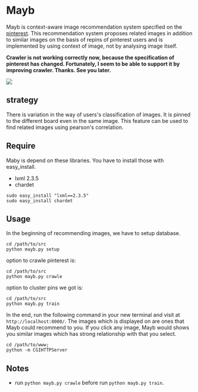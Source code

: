 Mayb
====

Mayb is context-aware image recommendation system specified on the [pinterest](http://pinterest.com/). This recommendation system proposes related images in addition to similar images on the basis of repins of pinterest users and is implemented by using context of image, not by analysing image itself.


**Crawler is not working correctly now, because the specification of pinterest has changed. Fortunately, I seem to be able to support it by improving crawler. Thanks. See you later.**


<img src="https://raw.github.com/after12am/Mayb/master/doc/Mayb.png"/>


## strategy

There is variation in the way of users's classification of images. It is pinned to the different board even in the same image. This feature can be used to find related images using pearson's correlation. 


## Require

Maby is depend on these libraries. You have to install those with easy_install.

* lxml 2.3.5
* chardet

```
sudo easy_install "lxml==2.3.5"
sudo easy_install chardet
```

## Usage

In the beginning of recommending images, we have to setup database.

```
cd /path/to/src
python mayb.py setup
```

option to crawle pinterest is:

```
cd /path/to/src
python mayb.py crawle
```

option to cluster pins we got is:

```
cd /path/to/src
python mayb.py train
```

In the end, run the following command in your new terminal and visit at `http://localhost:8000/`. 
The images which is displayed on are ones that Mayb could recommend to you. If you click any image, 
Mayb would shows you similar images which has strong relationship with that you select.

```
cd /path/to/www;
python -m CGIHTTPServer
```

## Notes

* run `python mayb.py crawle` before run `python mayb.py train`.
